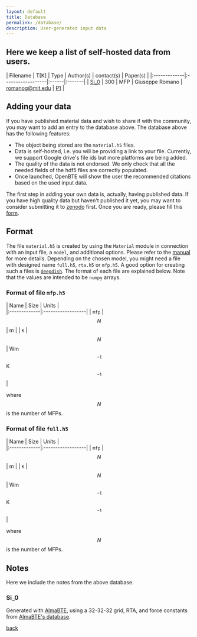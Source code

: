 ```yaml
---
layout: default
title: Database
permalink: /database/
description: User-generated input data
---
```




<script type="text/x-mathjax-config">
  MathJax.Hub.Config({
    extensions: [
      "MathMenu.js",
      "MathZoom.js",
      "AssistiveMML.js",
      "a11y/accessibility-menu.js"
    ],
    jax: ["input/TeX", "output/CommonHTML"],
    TeX: {
      extensions: [
        "AMSmath.js",
        "AMSsymbols.js",
        "noErrors.js",
        "noUndefined.js",
      ]
    }
  });
</script>

<script type="text/javascript" async
  src="https://cdn.mathjax.org/mathjax/latest/MathJax.js?config=TeX-MML-AM_CHTML">
</script>

## Here we keep a list of self-hosted data from users. 

| Filename     | T[K]     | Type |  Author(s)          | contact(s) |  Paper(s) | 
|:-------------|:------------------|:------|:-------|
| [Si_0](#si0)     | 300      | MFP  | Giuseppe Romano  | romanog@mit.edu |  [P1](https://www.sciencedirect.com/science/article/pii/S0010465517302059) |


## Adding your data

If you have published material data and wish to share if with the community, you may want to add an entry to the database above. The database above has the following features:

 - The object being stored are the `material.h5` files.
 - Data is self-hosted, i.e. you will be providing a link to your file. Currently, we support Google drive's file ids but more platforms are being added.
 - The quality of the data is not endorsed. We only check that all the needed fields of the hdf5 files are correctly populated. 
 - Once launched, OpenBTE will show the user the recommended citations based on the used input data.

The first step in adding your own data is, actually, having published data. If you have high quality data but haven't published it yet, you may want to consider submitting it to [zenodo](https://zenodo.org/) first. Once you are ready, please fill this [form](https://forms.gle/Kjhky3wjrrghXBb48). 

## Format

The file `material.h5` is created by using the `Material` module in connection with an input file, a `model`, and additional options. Please refer to the [manual](manual.html) for more details. Depending on the chosen model, you might need a file with designed name `full.h5`, `rta.h5` or `mfp.h5`. A good option for creating such a files is [`deepdish`](https://deepdish.readthedocs.io/en/latest/io.html). The format of each file are explained below. Note that the values are intended to be `numpy` arrays.

### Format of file `mfp.h5`

| Name     | Size     | Units |  
|:-------------|:------------------|
| `mfp`    | $$N$$      | m  | 
| `K`    | $$N$$      | Wm$$^{-1}$$K$$^{-1}$$  |    
    
where $$N$$ is the number of MFPs.     

### Format of file `full.h5`

| Name     | Size     | Units |  
|:-------------|:------------------|
| `mfp`    | $$N$$      | m  | 
| `K`    | $$N$$      | Wm$$^{-1}$$K$$^{-1}$$  |    
    
where $$N$$ is the number of MFPs.     


## Notes

Here we include the notes from the above database.

### <a name="si0"></a> Si_0 

Generated with [AlmaBTE](http://www.almabte.eu/), using a 32-32-32 grid, RTA, and force constants from [AlmaBTE's database](http://www.almabte.eu/index.php/database/).


[back](./)
